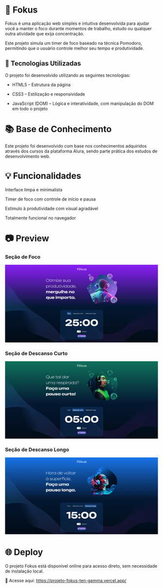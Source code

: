 # 🎯 Fokus
Fokus é uma aplicação web simples e intuitiva desenvolvida para ajudar você a manter o foco durante momentos de trabalho, estudo ou qualquer outra atividade que exija concentração.

Este projeto simula um timer de foco baseado na técnica Pomodoro, permitindo que o usuário controle melhor seu tempo e produtividade.

## 🚀 Tecnologias Utilizadas
O projeto foi desenvolvido utilizando as seguintes tecnologias:

- HTML5 – Estrutura da página

- CSS3 – Estilização e responsividade

- JavaScript (DOM) – Lógica e interatividade, com manipulação do DOM em todo o projeto

# 📚 Base de Conhecimento
Este projeto foi desenvolvido com base nos conhecimentos adquiridos através dos cursos da plataforma Alura, sendo parte prática dos estudos de desenvolvimento web.

# 💡 Funcionalidades
Interface limpa e minimalista

Timer de foco com controle de início e pausa

Estímulo à produtividade com visual agradável

Totalmente funcional no navegador

# 📷 Preview
### Seção de Foco
![Seção de Foco](./imagens/Screenshot1.png)

### Seção de Descanso Curto
![Seção de Foco](./imagens/Screenshot2.png)

### Seção de Descanso Longo
![Seção de Foco](./imagens/Screenshot3.png)

# 🌐 Deploy
O projeto Fokus está disponível online para acesso direto, sem necessidade de instalação local.

🔗 Acesse aqui: https://projeto-fokus-ten-gamma.vercel.app/
